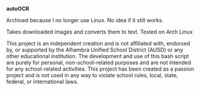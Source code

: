 **autoOCR**

Archived because I no longer use Linux. No idea if it still works.

Takes downloaded images and converts them to text. Tested on Arch Linux


This project is an independent creation and is not affiliated with, endorsed by, or supported by the Alhambra Unified School District (AUSD) or any other educational institution. The development and use of this bash script are purely for personal, non-school-related purposes and are not intended for any school-related activities. This project has been created as a passion project and is not used in any way to violate school rules, local, state, federal, or international laws.

